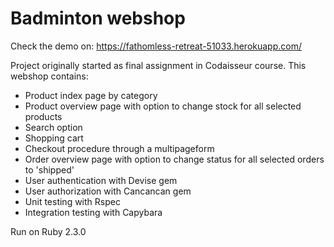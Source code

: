 <h1>Badminton webshop</h1>

Check the demo on: https://fathomless-retreat-51033.herokuapp.com/

Project originally started as final assignment in Codaisseur course.
This webshop contains:
  - Product index page by category
  - Product overview page with option to change stock for all selected products
  - Search option
  - Shopping cart
  - Checkout procedure through a multipageform
  - Order overview page with option to change status for all selected orders to 'shipped'
  - User authentication with Devise gem
  - User authorization with Cancancan gem
  - Unit testing with Rspec
  - Integration testing with Capybara

Run on Ruby 2.3.0
